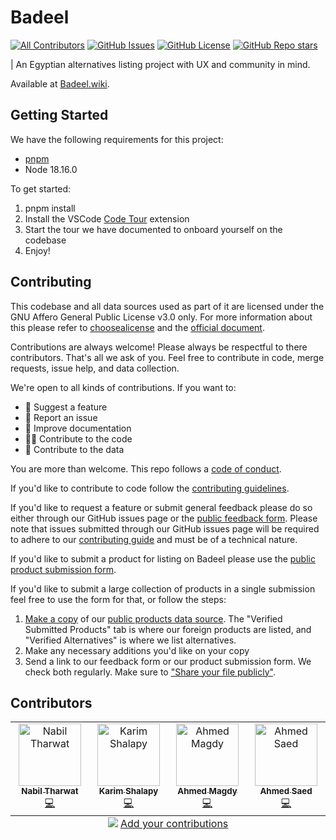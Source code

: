 # Badeel

[![All Contributors](https://img.shields.io/github/contributors/kl13nt/badeel)](#contributors)
[![GitHub
Issues](https://img.shields.io/github/issues/kl13nt/badeel)](https://github.com/KL13NT/badeel/issues/)
[![GitHub License](https://img.shields.io/github/license/kl13nt/badeel)](./LICENSE)
[![GitHub Repo stars](https://img.shields.io/github/stars/kl13nt/badeel)](https://github.com/KL13NT/badeel/stargazers)

| An Egyptian alternatives listing project with UX and community in mind.

Available at [Badeel.wiki](https://badeel.wiki).

## Getting Started

We have the following requirements for this project:

- [pnpm](https://pnpm.io/installation)
- Node 18.16.0

To get started:

1. pnpm install
2. Install the VSCode [Code Tour](https://marketplace.visualstudio.com/items?itemName=vsls-contrib.codetour) extension
3. Start the tour we have documented to onboard yourself on the codebase
4. Enjoy!

## Contributing

This codebase and all data sources used as part of it are licensed under the GNU
Affero General Public License v3.0 only. For more information about this please refer
to [choosealicense](https://choosealicense.com/licenses/agpl-3.0) and the
[official document](https://www.gnu.org/licenses/agpl-3.0.en.html).

Contributions are always welcome! Please always be respectful to there
contributors. That's all we ask of you. Feel free to contribute in code, merge
requests, issue help, and data collection.

We're open to all kinds of contributions. If you want to:

- 🤔 Suggest a feature
- 🐛 Report an issue
- 📖 Improve documentation
- 👩‍💻 Contribute to the code
- 📝 Contribute to the data

You are more than welcome. This repo follows a [code of
conduct](CODE_OF_CONDUCT.md).

If you'd like to contribute to code follow the [contributing
guidelines](CONTRIBUTING.md).

If you'd like to request a feature or submit general feedback please do so
either through our GitHub issues page or the [public feedback
form](https://forms.gle/ELeQ5rtuEVVLipwV9). Please note that issues submitted
through our GitHub issues page will be required to adhere to our [contributing
guide](./CONTRIBUTING.md) and must be of a technical nature.

If you'd like to submit a product for listing on Badeel please use the [public
product submission form](https://forms.gle/HCdPtLxeTg93r75t5).

If you'd like to submit a large collection of products in a single submission
feel free to use the form for that, or follow the steps:

1. [Make a
   copy](https://support.google.com/docs/answer/49114?hl=en&co=GENIE.Platform%3DDesktop#zippy=%2Cmake-a-copy-of-a-file)
   of our [public products data
   source](https://docs.google.com/spreadsheets/d/1chPpWQa_zRAgLIS1RtNyKnDayGyEndG4Sqg-KmGqIuo/edit#gid=1503994404).
   The "Verified Submitted Products" tab is where our foreign products are
   listed, and "Verified Alternatives" is where we list alternatives.
2. Make any necessary additions you'd like on your copy
3. Send a link to our feedback form or our product submission form. We check
   both regularly. Make sure to ["Share your file publicly"](https://support.google.com/docs/answer/2494822?hl=en&sjid=4471142965946458526-EU#zippy=%2Cshare-a-file-publicly).

## Contributors

<!-- ALL-CONTRIBUTORS-LIST:START - Do not remove or modify this section -->
<!-- prettier-ignore-start -->
<!-- markdownlint-disable -->
<table>
  <tbody>
    <tr>
      <td align="center" valign="top" width="14.28%"><a href="https://github.com/KL13NT"><img src="https://avatars.githubusercontent.com/u/20807178?v=4?s=100" width="100px;" alt="Nabil Tharwat"/><br /><sub><b>Nabil Tharwat</b></sub></a><br /><a href="https://github.com/KL13NT/badeel/commits?author=KL13NT" title="Code">💻</a></td>
      <td align="center" valign="top" width="14.28%"><a href="https://karimshalapy.github.io/"><img src="https://avatars.githubusercontent.com/u/66819303?v=4?s=100" width="100px;" alt="Karim Shalapy"/><br /><sub><b>Karim Shalapy</b></sub></a><br /><a href="https://github.com/KL13NT/badeel/commits?author=karimshalapy" title="Code">💻</a></td>
      <td align="center" valign="top" width="14.28%"><a href="https://github.com/ahussein3"><img src="https://avatars.githubusercontent.com/u/10266009?v=4?s=100" width="100px;" alt="Ahmed Magdy "/><br /><sub><b>Ahmed Magdy </b></sub></a><br /><a href="https://github.com/KL13NT/badeel/commits?author=ahussein3" title="Code">💻</a></td>
      <td align="center" valign="top" width="14.28%"><a href="http://ahmedsaed.me"><img src="https://avatars.githubusercontent.com/u/37080003?v=4?s=100" width="100px;" alt="Ahmed Saed"/><br /><sub><b>Ahmed Saed</b></sub></a><br /><a href="https://github.com/KL13NT/badeel/commits?author=Ahmedsaed" title="Code">💻</a></td>
    </tr>
  </tbody>
  <tfoot>
    <tr>
      <td align="center" size="13px" colspan="7">
        <img src="https://raw.githubusercontent.com/all-contributors/all-contributors-cli/1b8533af435da9854653492b1327a23a4dbd0a10/assets/logo-small.svg">
          <a href="https://all-contributors.js.org/docs/en/bot/usage">Add your contributions</a>
        </img>
      </td>
    </tr>
  </tfoot>
</table>

<!-- markdownlint-restore -->
<!-- prettier-ignore-end -->

<!-- ALL-CONTRIBUTORS-LIST:END -->
<!-- prettier-ignore-start -->
<!-- markdownlint-disable -->

<!-- markdownlint-restore -->
<!-- prettier-ignore-end -->

<!-- ALL-CONTRIBUTORS-LIST:END -->
